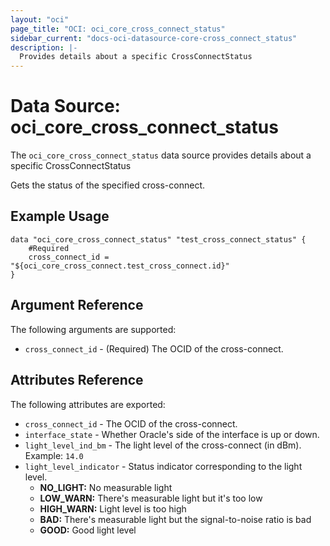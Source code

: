 ```yaml
---
layout: "oci"
page_title: "OCI: oci_core_cross_connect_status"
sidebar_current: "docs-oci-datasource-core-cross_connect_status"
description: |-
  Provides details about a specific CrossConnectStatus
---
```


# Data Source: oci_core_cross_connect_status
The `oci_core_cross_connect_status` data source provides details about a specific CrossConnectStatus

Gets the status of the specified cross-connect.


## Example Usage

```hcl
data "oci_core_cross_connect_status" "test_cross_connect_status" {
	#Required
	cross_connect_id = "${oci_core_cross_connect.test_cross_connect.id}"
}
```

## Argument Reference

The following arguments are supported:

* `cross_connect_id` - (Required) The OCID of the cross-connect.


## Attributes Reference

The following attributes are exported:

* `cross_connect_id` - The OCID of the cross-connect.
* `interface_state` - Whether Oracle's side of the interface is up or down.
* `light_level_ind_bm` - The light level of the cross-connect (in dBm).  Example: `14.0` 
* `light_level_indicator` - Status indicator corresponding to the light level.
	* **NO_LIGHT:** No measurable light
	* **LOW_WARN:** There's measurable light but it's too low
	* **HIGH_WARN:** Light level is too high
	* **BAD:** There's measurable light but the signal-to-noise ratio is bad
	* **GOOD:** Good light level 

